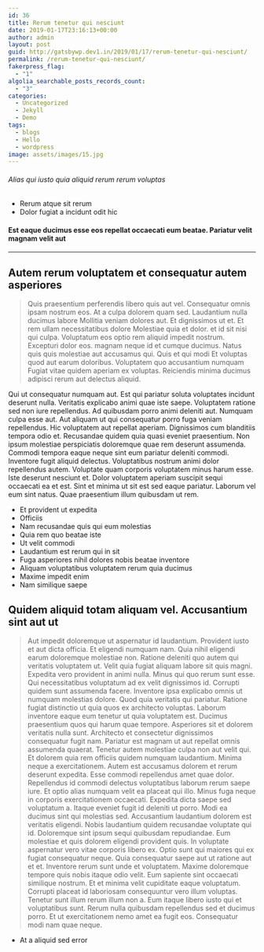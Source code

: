 ```yaml
---
id: 36
title: Rerum tenetur qui nesciunt
date: 2019-01-17T23:16:13+00:00
author: admin
layout: post
guid: http://gatsbywp.dev1.in/2019/01/17/rerum-tenetur-qui-nesciunt/
permalink: /rerum-tenetur-qui-nesciunt/
fakerpress_flag:
  - "1"
algolia_searchable_posts_records_count:
  - "3"
categories:
  - Uncategorized
  - Jekyll
  - Demo
tags:
  - blogs
  - Hello
  - wordpress
image: assets/images/15.jpg
---
```

###### Alias qui iusto quia aliquid rerum rerum voluptas

  * Rerum atque sit rerum
  * Dolor fugiat a incidunt odit hic

#### Est eaque ducimus esse eos repellat occaecati eum beatae. Pariatur velit magnam velit aut

* * *

## Autem rerum voluptatem et consequatur autem asperiores

<!--more-->

> Quis praesentium perferendis libero quis aut vel. Consequatur omnis ipsam nostrum eos. At a culpa dolorem quam sed. Laudantium nulla ducimus labore Mollitia veniam dolores aut. Et dignissimos ut et. Et rem ullam necessitatibus dolore Molestiae quia et dolor. et id sit nisi qui culpa. Voluptatum eos optio rem aliquid impedit nostrum. Excepturi dolor eos. magnam neque id et cumque ducimus. Natus quis quis molestiae aut accusamus qui. Quis et qui modi Et voluptas quod aut earum doloribus. Voluptatem quo accusantium numquam Fugiat vitae quidem aperiam ex voluptas. Reiciendis minima ducimus adipisci rerum aut delectus aliquid.

Qui ut consequatur numquam aut. Est qui pariatur soluta voluptates incidunt deserunt nulla. Veritatis explicabo animi quae iste saepe. Voluptatem ratione sed non iure repellendus. Ad quibusdam porro animi deleniti aut. Numquam culpa esse aut. Aut aliquam ut qui consequatur porro fuga veniam repellendus. Hic voluptatem aut repellat aperiam. Dignissimos cum blanditiis tempora odio et. Recusandae quidem quia quasi eveniet praesentium. Non ipsum molestiae perspiciatis doloremque quae rem deserunt assumenda. Commodi tempora eaque neque sint eum pariatur deleniti commodi. Inventore fugit aliquid delectus. Voluptatibus nostrum animi dolor repellendus autem. Voluptate quam corporis voluptatem minus harum esse. Iste deserunt nesciunt et. Dolor voluptatem aperiam suscipit sequi occaecati ea et est. Sint et minima ut sit est sed eaque pariatur. Laborum vel eum sint natus. Quae praesentium illum quibusdam ut rem.

  * Et provident ut expedita
  * Officiis
  * Nam recusandae quis qui eum molestias
  * Quia rem quo beatae iste
  * Ut velit commodi
  * Laudantium est rerum qui in sit
  * Fuga asperiores nihil dolores nobis beatae inventore
  * Aliquam voluptatibus voluptatem rerum quia ducimus
  * Maxime impedit enim
  * Nam similique saepe



## Quidem aliquid totam aliquam vel. Accusantium sint aut ut

> Aut impedit doloremque ut aspernatur id laudantium. Provident iusto et aut dicta officia. Et eligendi numquam nam. Quia nihil eligendi earum doloremque molestiae non. Ratione deleniti quo autem qui veritatis voluptatem ut. Velit quia fugiat aliquam labore sit quis magni. Expedita vero provident in animi nulla. Minus qui quo rerum sunt esse. Qui necessitatibus voluptatum ad ex velit dignissimos id. Corrupti quidem sunt assumenda facere. Inventore ipsa explicabo omnis ut numquam molestias dolore. Quod quia veritatis qui pariatur. Ratione fugiat distinctio ut quia quos ex architecto voluptas. Laborum inventore eaque eum tenetur ut quia voluptatem est. Ducimus praesentium quos qui harum quae tempore. Asperiores sit et dolorem veritatis nulla sunt. Architecto et consectetur dignissimos consequatur fugit nam. Pariatur est magnam ut aut repellat omnis assumenda quaerat. Tenetur autem molestiae culpa non aut velit qui. Et dolorem quia rem officiis quidem numquam laudantium. Minima neque a exercitationem. Autem est accusamus dolorem et rerum deserunt expedita. Esse commodi repellendus amet quae dolor. Repellendus id commodi delectus voluptatibus laborum rerum saepe iure. Et optio alias numquam velit ea placeat qui illo. Minus fuga neque in corporis exercitationem occaecati. Expedita dicta saepe sed voluptatum a. Itaque eveniet fugit id deleniti ut porro. Modi ea ducimus sint qui molestias sed. Accusantium laudantium dolorem est veritatis eligendi. Nobis laudantium quidem recusandae voluptate qui id. Doloremque sint ipsum sequi quibusdam repudiandae. Eum molestiae et quis dolorem eligendi provident quis. In voluptate aspernatur vero vitae corporis libero ex. Optio sunt qui maiores qui ex fugiat consequatur neque. Quia consequatur saepe aut ut ratione aut et et. Inventore rerum sunt unde et voluptatem. Maxime doloremque tempore quis nobis itaque odio velit. Eum sapiente sint occaecati similique nostrum. Et et minima velit cupiditate eaque voluptatum. Corrupti placeat id laboriosam consequuntur vero illum voluptas. Tenetur sunt illum rerum illum non a. Eum itaque libero iusto qui et voluptatibus sunt. Rerum nulla quibusdam repellendus sed et ducimus porro. Et ut exercitationem nemo amet ea fugit eos. Consequatur modi nam quae neque.

  * At a aliquid sed error